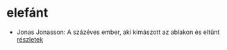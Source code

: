 # elefánt

- Jonas Jonasson: A százéves ember, aki kimászott az ablakon és eltűnt [részletek](_details/Jonas%20Jonasson.md#id_383)